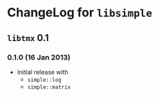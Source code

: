 # ChangeLog for `libsimple`

## `libtmx` 0.1

### 0.1.0 (16 Jan 2013)

- Initial release with
  - `simple::log`
  - `simple::matrix`
